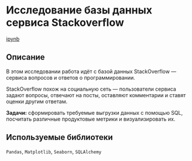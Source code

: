 # Исследование базы данных сервиса Stackoverflow  
[ipynb](https://github.com/Ekaterina-Smurova/yandex.practicum-da/blob/main/%D0%98%D1%81%D1%81%D0%BB%D0%B5%D0%B4%D0%BE%D0%B2%D0%B0%D0%BD%D0%B8%D0%B5%20%D0%B1%D0%B0%D0%B7%D1%8B%20%D0%B4%D0%B0%D0%BD%D0%BD%D1%8B%D1%85%20%D1%81%D0%B5%D1%80%D0%B2%D0%B8%D1%81%D0%B0%20Stackoverflow/%D0%98%D1%81%D1%81%D0%BB%D0%B5%D0%B4%D0%BE%D0%B2%D0%B0%D0%BD%D0%B8%D0%B5%20%D0%B1%D0%B0%D0%B7%D1%8B%20%D0%B4%D0%B0%D0%BD%D0%BD%D1%8B%D1%85.ipynb)  
## Описание
В этом исследовании работа идёт с базой данных StackOverflow — сервиса вопросов и ответов о программировании.  

StackOverflow похож на социальную сеть — пользователи сервиса задают вопросы, отвечают на посты, оставляют комментарии и ставят оценки другим ответам.  

**Задачи:** сформировать требуемые выгрузки данных с помощью SQL, посчитать различные продуктовые метрики и визуализировать их.  

## Используемые библиотеки
`Pandas`, `Matplotlib`, `Seaborn`, `SQLAlchemy`
